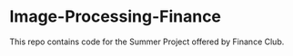 # Image-Processing-Finance
This repo contains code for the Summer Project offered by Finance Club. 
